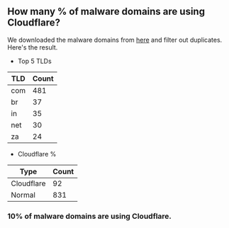 ## How many % of malware domains are using Cloudflare?


We downloaded the malware domains from [here](https://urlhaus.abuse.ch) and filter out duplicates.
Here's the result.


[//]: # (start replacement)


- Top 5 TLDs

| TLD | Count |
| --- | --- |
| com | 481 |
| br | 37 |
| in | 35 |
| net | 30 |
| za | 24 |


- Cloudflare %

| Type | Count |
| --- | --- |
| Cloudflare | 92 |
| Normal | 831 |


### 10% of malware domains are using Cloudflare.